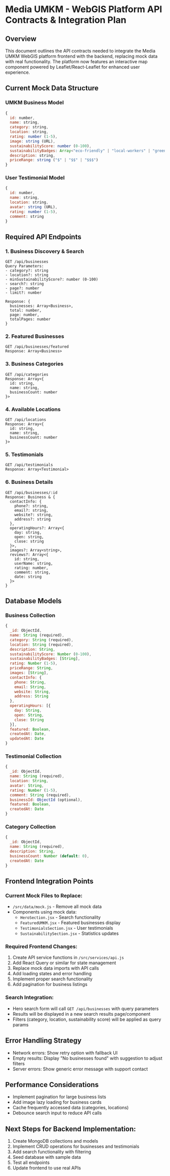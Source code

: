 # Media UMKM - WebGIS Platform API Contracts & Integration Plan

## Overview
This document outlines the API contracts needed to integrate the Media UMKM WebGIS platform frontend with the backend, replacing mock data with real functionality. The platform now features an interactive map component powered by Leaflet/React-Leaflet for enhanced user experience.

## Current Mock Data Structure

### UMKM Business Model
```javascript
{
  id: number,
  name: string,
  category: string,
  location: string,
  rating: number (1-5),
  image: string (URL),
  sustainabilityScore: number (0-100),
  sustainabilityBadges: Array<"eco-friendly" | "local-workers" | "green-practices">,
  description: string,
  priceRange: string ("$" | "$$" | "$$$")
}
```

### User Testimonial Model
```javascript
{
  id: number,
  name: string,
  location: string,
  avatar: string (URL),
  rating: number (1-5),
  comment: string
}
```

## Required API Endpoints

### 1. Business Discovery & Search
```
GET /api/businesses
Query Parameters:
- category?: string
- location?: string  
- minSustainabilityScore?: number (0-100)
- search?: string
- page?: number
- limit?: number

Response: {
  businesses: Array<Business>,
  total: number,
  page: number,
  totalPages: number
}
```

### 2. Featured Businesses
```
GET /api/businesses/featured
Response: Array<Business>
```

### 3. Business Categories
```
GET /api/categories
Response: Array<{
  id: string,
  name: string,
  businessCount: number
}>
```

### 4. Available Locations
```
GET /api/locations
Response: Array<{
  id: string,
  name: string,
  businessCount: number
}>
```

### 5. Testimonials
```
GET /api/testimonials
Response: Array<Testimonial>
```

### 6. Business Details
```
GET /api/businesses/:id
Response: Business & {
  contactInfo: {
    phone?: string,
    email?: string,
    website?: string,
    address?: string
  },
  operatingHours?: Array<{
    day: string,
    open: string,
    close: string
  }>,
  images?: Array<string>,
  reviews?: Array<{
    id: string,
    userName: string,
    rating: number,
    comment: string,
    date: string
  }>
}
```

## Database Models

### Business Collection
```javascript
{
  _id: ObjectId,
  name: String (required),
  category: String (required),
  location: String (required),
  description: String,
  sustainabilityScore: Number (0-100),
  sustainabilityBadges: [String],
  rating: Number (1-5),
  priceRange: String,
  images: [String],
  contactInfo: {
    phone: String,
    email: String,
    website: String,
    address: String
  },
  operatingHours: [{
    day: String,
    open: String,
    close: String
  }],
  featured: Boolean,
  createdAt: Date,
  updatedAt: Date
}
```

### Testimonial Collection
```javascript
{
  _id: ObjectId,
  name: String (required),
  location: String,
  avatar: String,
  rating: Number (1-5),
  comment: String (required),
  businessId: ObjectId (optional),
  featured: Boolean,
  createdAt: Date
}
```

### Category Collection
```javascript
{
  _id: ObjectId,
  name: String (required),
  description: String,
  businessCount: Number (default: 0),
  createdAt: Date
}
```

## Frontend Integration Points

### Current Mock Files to Replace:
- `/src/data/mock.js` - Remove all mock data
- Components using mock data:
  - `HeroSection.jsx` - Search functionality
  - `FeaturedUMKM.jsx` - Featured businesses display
  - `TestimonialsSection.jsx` - User testimonials
  - `SustainabilitySection.jsx` - Statistics updates

### Required Frontend Changes:
1. Create API service functions in `/src/services/api.js`
2. Add React Query or similar for state management
3. Replace mock data imports with API calls
4. Add loading states and error handling
5. Implement proper search functionality
6. Add pagination for business listings

### Search Integration:
- Hero search form will call `GET /api/businesses` with query parameters
- Results will be displayed in a new search results page/component
- Filters (category, location, sustainability score) will be applied as query params

## Error Handling Strategy
- Network errors: Show retry option with fallback UI
- Empty results: Display "No businesses found" with suggestion to adjust filters
- Server errors: Show generic error message with support contact

## Performance Considerations
- Implement pagination for large business lists
- Add image lazy loading for business cards
- Cache frequently accessed data (categories, locations)
- Debounce search input to reduce API calls

## Next Steps for Backend Implementation:
1. Create MongoDB collections and models
2. Implement CRUD operations for businesses and testimonials
3. Add search functionality with filtering
4. Seed database with sample data
5. Test all endpoints
6. Update frontend to use real APIs